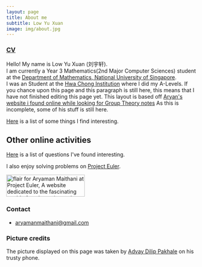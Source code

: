 ```yaml
---
layout: page
title: About me
subtitle: Low Yu Xuan
image: img/about.jpg
---
```


### [CV](/files/CV.pdf)

Hello! My name is Low Yu Xuan (刘宇轩).  
I am currently a Year 3 Mathematics(2nd Major Computer Sciences) student at the [Department of Mathematics, National University of Singapore](https://www.math.nus.edu.sg/).  
I was an Student at the [Hwa Chong Institution](http://www.math.iitb.ac.in) where I did my A-Levels.
If you chance upon this page and this paragraph is still here, this means that I have not finished editing this page yet.
This layout is based off [Aryan's website i found online while looking for Group Theory notes](https://aryamanmaithani.github.io/)
As this is incomplete, some of his stuff is still here.
<!-- [Here](/aboutme/courses) is a list of courses that I have taken and am taking. -->

[Here](cool) is a list of some things I find interesting.  

## Other online activities

<!-- I am somewhat active on [MathStackexchange](https://math.stackexchange.com/).

<a href="https://math.stackexchange.com/users/427810/aryaman-maithani"><img src="https://math.stackexchange.com/users/flair/427810.png?theme=dark" width="208" height="58" alt="profile for Aryaman Maithani at Mathematics Stack Exchange, Q&amp;A for people studying math at any level and professionals in related fields" title="profile for Aryaman Maithani at Mathematics Stack Exchange, Q&amp;A for people studying math at any level and professionals in related fields"></a> -->

[Here](stackex) is a list of questions I've found interesting.

I also enjoy solving problems on [Project Euler](https://projecteuler.net/).

<a href="https://projecteuler.net/"><img src="https://projecteuler.net/profile/skandalio.png" width="208" height="58" alt="flair for Aryaman Maithani at Project Euler, A website dedicated to the fascinating world of mathematics and programming." title="Project Euler, A website dedicated to the fascinating world of mathematics and programming."></a>

### Contact

* [aryamanmaithani@gmail.com](mailto:aryamanmaithani@gmail.com)


### Picture credits
The picture displayed on this page was taken by [Advay Dilip Pakhale](https://www.linkedin.com/in/advay-pakhale-30934ab1/) on his trusty phone.
